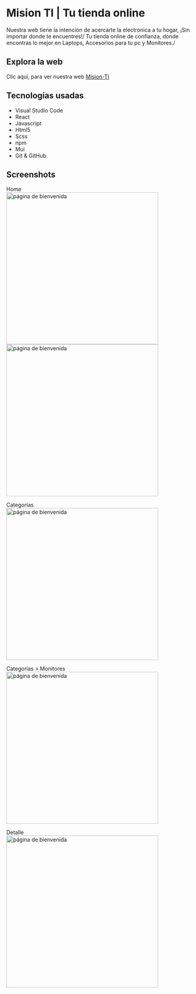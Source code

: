 # Mision TI | Tu tienda online

Nuestra web tiene la intención de acercarte la electronica a tu hogar, ¡Sin importar donde te encuentres!/
Tu tienda online de confianza, donde encontras lo mejor en Laptops, Accesorios para tu pc y Monitores./

## Explora la web

Clic aquí, para ver nuestra web [Mision-TI](/https://juanma19r.github.io/ecommerce-react/)

## Tecnologías usadas

- Visual Studio Code
- React 
- Javascript
- Html5
- Scss
- npm
- Mui
- Git & GitHub

## Screenshots 

Home\
<img src ="https://i.imgur.com/78GLuyO.png" alt="página de bienvenida" width="400"/>\
<img src ="https://i.imgur.com/yR059GI.png" alt="página de bienvenida" width="400"/>

Categorías\
<img src ="https://i.imgur.com/F0pQzmX.png" alt="página de bienvenida" width="400"/>

Categorías > Monitores\
<img src ="https://i.imgur.com/0BsnCNB.png" alt="página de bienvenida" width="400"/>

Detalle\
<img src ="https://i.imgur.com/L8FPlyf.png" alt="página de bienvenida" width="400"/>




